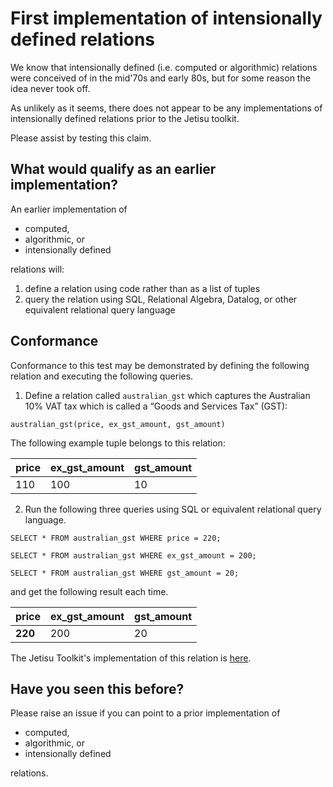 # First implementation of intensionally defined relations
We know that intensionally defined (i.e. computed or algorithmic) relations were conceived of in the mid'70s and early 80s, but for some reason the idea never took off. 

As unlikely as it seems, there does not appear to be any implementations of intensionally defined relations prior to the Jetisu toolkit. 

Please assist by testing this claim.

## What would qualify as an earlier implementation?
An earlier implementation of
- computed,
- algorithmic, or
- intensionally defined 

relations will:

1. define a relation using code rather than as a list of tuples
1. query the relation using SQL, Relational Algebra, Datalog, or other equivalent relational query language 

## Conformance
Conformance to this test may be demonstrated by defining the following relation and executing the following queries.

1. Define a relation called ```australian_gst``` which captures the Australian 10% VAT tax which is called a “Goods and Services Tax” (GST):

```australian_gst(price, ex_gst_amount, gst_amount)```

The following example tuple belongs to this relation:

| **price** | **ex_gst_amount** | **gst_amount** |
|---------|-------------------|----------------|
| 110   | 100               | 10             |

2. Run the following three queries using SQL or equivalent relational query language.

```
SELECT * FROM australian_gst WHERE price = 220;

SELECT * FROM australian_gst WHERE ex_gst_amount = 200;

SELECT * FROM australian_gst WHERE gst_amount = 20;
```
and get the following result each time.

| **price** | **ex_gst_amount** | **gst_amount** |
|-----------|-------------------|----------------|
| **220**   | 200               | 20             |

The Jetisu Toolkit's implementation of this relation is [here](../Australian_GST.ipynb). 

## Have you seen this before?
Please raise an issue if you can point to a prior implementation of
- computed,
- algorithmic, or
- intensionally defined 

relations.

